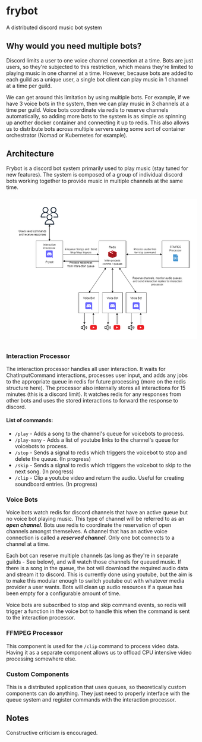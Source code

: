 # frybot

A distributed discord music bot system

## Why would you need multiple bots?

Discord limits a user to one voice channel connection at a time. Bots are just users, so they're subjected to this restriction, which means they're limited to playing music in one channel at a time. However, because bots are added to each guild as a unique user, a single bot client can play music in 1 channel at a time per guild. 

We can get around this limitation by using multiple bots. For example, if we have 3 voice bots in the system, then we can play music in 3 channels at a time per guild. Voice bots coordinate via redis to reserve channels automatically, so adding more bots to the system is as simple as spinning up another docker container and connecting it up to redis. This also allows us to distribute bots across multiple servers using some sort of container orchestrator (Nomad or Kubernetes for example). 

## Architecture

Frybot is a discord bot system primarily used to play music (stay tuned for new features). The system is composed of a group of individual discord bots working together to provide music in multiple channels at the same time. 

<p style="text-align: center">
  <img src="doc/img/architecture.png"
     alt="Markdown Monster icon"
     style="text-align: center; margin: 10px;" />
</p>

### Interaction Processor

The interaction processor handles all user interaction. It waits for ChatInputCommand interactions, processes user input, and adds any jobs to the appropriate queue in redis for future processing (more on the redis structure here). The processor also internally stores all interactions for 15 minutes (this is a discord limit). It watches redis for any responses from other bots and uses the stored interactions to forward the response to discord.   

#### List of commands:

- `/play` - Adds a song to the channel's queue for voicebots to process.
- `/play-many` - Adds a list of youtube links to the channel's queue for voicebots to process.
- `/stop` - Sends a signal to redis which triggers the voicebot to stop and delete the queue. (In progress)
- `/skip` - Sends a signal to redis which triggers the voicebot to skip to the next song. (In progress)
- `/clip` - Clip a youtube video and return the audio. Useful for creating soundboard entries. (In progress)

### Voice Bots

Voice bots watch redis for discord channels that have an active queue but no voice bot playing music. This type of channel will be referred to as an ***open channel***. Bots use redis to coordinate the reservation of open channels amongst themselves. A channel that has an active voice connection is called a ***reserved channel***. Only one bot connects to a channel at a time.

Each bot can reserve multiple channels (as long as they're in separate guilds - See below), and will watch those channels for queued music. If there is a song in the queue, the bot will download the required audio data and stream it to discord. This is currently done using youtube, but the aim is to make this modular enough to switch youtube out with whatever media provider a user wants. Bots will clean up audio resources if a queue has been empty for a configurable amount of time.

Voice bots are subscribed to stop and skip command events, so redis will trigger a function in the voice bot to handle this when the command is sent to the interaction processor. 

### FFMPEG Processor

This component is used for the `/clip` command to process video data. Having it as a separate component allows us to offload CPU intensive video processing somewhere else.


### Custom Components

This is a distributed application that uses queues, so theoretically custom components can do anything. They just need to properly interface with the queue system and register commands with the interaction processor.


## Notes

Constructive criticism is encouraged. 

